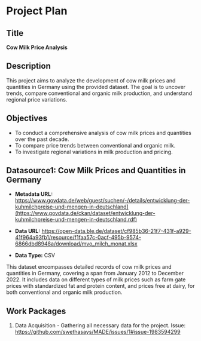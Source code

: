 # Project Plan

## Title
**Cow Milk Price Analysis**

## Description
This project aims to analyze the development of cow milk prices and quantities in Germany using the provided dataset. The goal is to uncover trends, compare conventional and organic milk production, and understand regional price variations.

## Objectives
- To conduct a comprehensive analysis of cow milk prices and quantities over the past decade.
- To compare price trends between conventional and organic milk.
- To investigate regional variations in milk production and pricing.

## Datasource1: Cow Milk Prices and Quantities in Germany

- **Metadata URL:** https://www.govdata.de/web/guest/suchen/-/details/entwicklung-der-kuhmilchpreise-und-mengen-in-deutschland](https://www.govdata.de/ckan/dataset/entwicklung-der-kuhmilchpreise-und-mengen-in-deutschland.rdf)

- **Data URL:** https://open-data.ble.de/dataset/cf985b36-21f7-431f-a929-41f964a93fb1/resource/f1faa57c-0acf-495b-9574-6866dbd8948a/download/mvo_milch_monat.xlsx

- **Data Type:** CSV


This dataset encompasses detailed records of cow milk prices and quantities in Germany, covering a span from January 2012 to December 2022. It includes data on different types of milk prices such as farm gate prices with standardized fat and protein content, and prices free at dairy, for both conventional and organic milk production.

## Work Packages

1. Data Acquisition - Gathering all necessary data for the project. Issue: https://github.com/swethasays/MADE/issues/1#issue-1983594299


